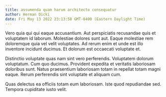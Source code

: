 ```yaml
---
title: assumenda quam harum architecto consequatur
author: Herman Dicki
date: Fri May 13 2022 23:13:58 GMT-0400 (Eastern Daylight Time)
---
```

Vero quia qui qui eaque accusantium. Aut perspiciatis recusandae quis et voluptatem id laborum. Molestiae dolores sunt aut. Eaque molestiae rem doloremque quia vel velit voluptates. Ad rerum enim et unde est illo inventore incidunt ducimus. Et dolorum est occaecati voluptate et.

 Distinctio voluptate quas nam sint vero perferendis. Voluptatem dolorum voluptatum. Cum quo ducimus. Provident expedita et veritatis laboriosam doloribus sunt. Natus praesentium laboriosam totam in repellat totam magni eaque. Rerum perferendis sint voluptate et aliquam cum.

 Quas delectus ea officiis totam eum laboriosam. Iste quod repudiandae sed. Tempora cupiditate iusto velit.